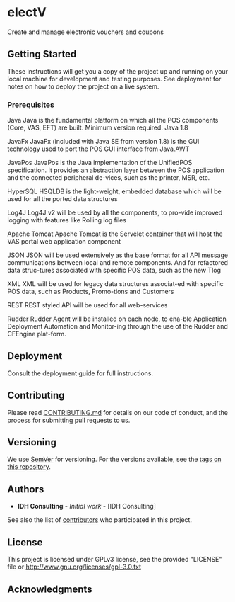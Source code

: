 # electV

Create and manage electronic vouchers and coupons

## Getting Started

These instructions will get you a copy of the project up and running on your local machine for development and testing purposes. See deployment for notes on how to deploy the project on a live system.

### Prerequisites

Java	Java is the fundamental platform on which all the POS components (Core, VAS, EFT) are built. Minimum version required: Java 1.8	

JavaFx	JavaFx (included with Java SE from version 1.8) is the GUI technology used to port the POS GUI interface from Java.AWT	

JavaPos	JavaPos is the Java implementation of the UnifiedPOS specification. It provides an abstraction layer between the POS application and the connected peripheral de-vices, such as the printer, MSR, etc.	

HyperSQL	HSQLDB is the light-weight, embedded database which will be used for all the ported data structures	

Log4J	Log4J v2 will be used by all the components, to pro-vide improved logging with features like Rolling log files	

Apache Tomcat	Apache Tomcat is the Servelet container that will host the VAS portal web application component	

JSON	JSON will be used extensively as the base format for all API message communications between local and remote components. And for refactored data struc-tures associated with specific POS data, such as the new Tlog	

XML	XML will be used for legacy data structures associat-ed with specific POS data, such as Products, Promo-tions and Customers	

REST	REST styled API will be used for all web-services	

Rudder	Rudder Agent will be installed on each node, to ena-ble Application Deployment Automation and Monitor-ing through the use of the Rudder and CFEngine plat-form.	

## Deployment

Consult the deployment guide for full instructions.

## Contributing

Please read [CONTRIBUTING.md](https://gist.github.com/IDHConsulting/b24679402957c63ec426) for details on our code of conduct, and the process for submitting pull requests to us.

## Versioning

We use [SemVer](http://semver.org/) for versioning. For the versions available, see the [tags on this repository](https://github.com/your/project/tags). 

## Authors

* **IDH Consulting** - *Initial work* - [IDH Consulting]

See also the list of [contributors](https://github.com/your/project/contributors) who participated in this project.

## License

This project is licensed under GPLv3 license, see the provided "LICENSE" file or http://www.gnu.org/licenses/gpl-3.0.txt

## Acknowledgments